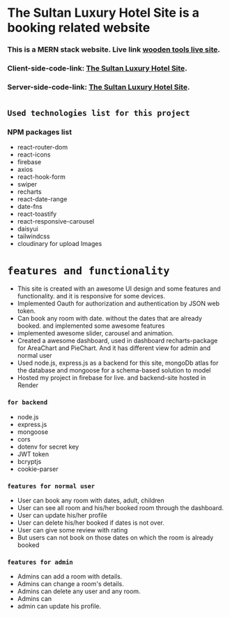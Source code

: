# The Sultan Luxury Hotel Site is a booking related website

### This is a MERN stack website. Live link [wooden tools live site](https://sultan-luxury-hotel.web.app/).
### Client-side-code-link: [The Sultan Luxury Hotel Site](https://github.com/Safiul-Azam/the-sultan-luxury-hotel-client).
### Server-side-code-link: [The Sultan Luxury Hotel Site](https://github.com/Safiul-Azam/the-sultan-luxury-hotel-server).
#

## `Used technologies list for this project`
### NPM packages list
* react-router-dom
* react-icons
* firebase
* axios
* react-hook-form
* swiper
* recharts
* react-date-range
* date-fns
* react-toastify
* react-responsive-carousel
* daisyui
* tailwindcss
* cloudinary for upload Images


# `features and functionality`
* This site is created with an awesome UI design and some features and functionality. and it is responsive for some devices.
* Implemented Oauth for authorization and authentication by JSON web token. 
* Can book any room with date. without the dates that are already booked. and implemented some awesome features
* implemented awesome slider, carousel and animation.
* Created a awesome dashboard, used in dashboard recharts-package for AreaChart and PieChart. And it has different view for admin and normal user
* Used node.js, express.js as a backend for this site, mongoDb atlas for the database and mongoose for a schema-based solution to model 
* Hosted my project in firebase for live. and backend-site hosted in Render

### `for backend`
* node.js
* express.js
* mongoose
* cors 
* dotenv for secret key 
* JWT token
* bcryptjs
* cookie-parser


### `features for normal user`
* User can book any room with dates, adult, children
* User can see all room and his/her booked room through the dashboard.
* User can update his/her profile 
* User can delete his/her booked if dates is not over.
* User can give some review with rating
* But users can not book on those dates on which the room is already booked

### `features for admin`
* Admins can add a room with details.
* Admins can change a room's details.
* Admins can delete any user and any room.
* Admins can
* admin can update his profile.